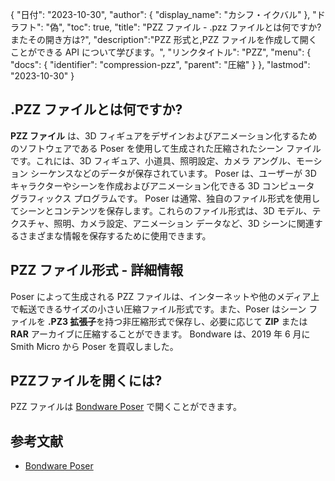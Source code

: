 {
"日付": "2023-10-30",
  "author": {
"display_name": "カシフ・イクバル"
},
"ドラフト": "偽",
"toc": true,
"title": "PZZ ファイル - .pzz ファイルとは何ですか?またその開き方は?",
  "description":"PZZ 形式と,PZZ ファイルを作成して開くことができる API について学びます。",
"リンクタイトル": "PZZ",
  "menu": {
    "docs": {
      "identifier": "compression-pzz",
"parent": "圧縮"
}
},
"lastmod": "2023-10-30"
}

## .PZZ ファイルとは何ですか?

**PZZ ファイル** は、3D フィギュアをデザインおよびアニメーション化するためのソフトウェアである Poser を使用して生成された圧縮されたシーン ファイルです。これには、3D フィギュア、小道具、照明設定、カメラ アングル、モーション シーケンスなどのデータが保存されています。 Poser は、ユーザーが 3D キャラクターやシーンを作成およびアニメーション化できる 3D コンピュータ グラフィックス プログラムです。 Poser は通常、独自のファイル形式を使用してシーンとコンテンツを保存します。これらのファイル形式は、3D モデル、テクスチャ、照明、カメラ設定、アニメーション データなど、3D シーンに関連するさまざまな情報を保存するために使用できます。

## PZZ ファイル形式 - 詳細情報

Poser によって生成される PZZ ファイルは、インターネットや他のメディア上で転送できるサイズの小さい圧縮ファイル形式です。また、Poser はシーン ファイルを **.PZ3 拡張子**を持つ非圧縮形式で保存し、必要に応じて **ZIP** または **RAR** アーカイブに圧縮することができます。 Bondware は、2019 年 6 月に Smith Micro から Poser を買収しました。

## PZZファイルを開くには?

PZZ ファイルは [Bondware Poser](https://www.posersoftware.com/) で開くことができます。

## 参考文献

 * [Bondware Poser](https://www.posersoftware.com/)
